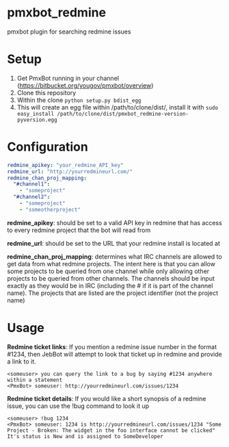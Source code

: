 pmxbot_redmine
==============

pmxbot plugin for searching redmine issues

Setup
=====
1. Get PmxBot running in your channel (https://bitbucket.org/yougov/pmxbot/overview)
2. Clone this repository
3. Within the clone `python setup.py bdist_egg`
4. This will create an egg file within /path/to/clone/dist/, install it with `sudo easy_install /path/to/clone/dist/pmxbot_redmine-version-pyversion.egg`

Configuration
=============

```yaml
redmine_apikey: "your_redmine_API_key"
redmine_url: "http://yourredmineurl.com/"
redmine_chan_proj_mapping:
  "#channel1":
    - "someproject"
  "#channel2":
    - "someproject"
    - "someotherproject"
```

**redmine_apikey**: should be set to a valid API key in redmine that has access to every redmine project that the bot will read from

**redmine_url**: should be set to the URL that your redmine install is located at

**redmine_chan_proj_mapping**: determines what IRC channels are allowed to get data from what redmine projects. The intent here is that you can allow some projects to be queried from one channel while only allowing other projects to be queried from other channels. The channels should be input exactly as they would be in IRC (including the # if it is part of the channel name). The projects that are listed are the project identifier (not the project name)

Usage
=====
**Redmine ticket links**: If you mention a redmine issue number in the format #1234, then JebBot will attempt to look that ticket up in redmine and provide a link to it.
```
<someuser> you can query the link to a bug by saying #1234 anywhere within a statement
<PmxBot> someuser: http://yourredmineurl.com/issues/1234
```

**Redmine ticket details**: If you would like a short synopsis of a redmine issue, you can use the !bug command to look it up
```
<someuser> !bug 1234
<PmxBot> someuser: 1234 is http://yourredmineurl.com/issues/1234 "Some Project - Broken: The widget in the foo interface cannot be clicked" It's status is New and is assigned to SomeDeveloper
```
